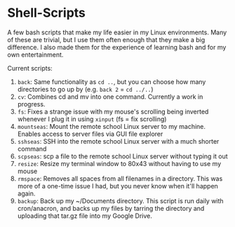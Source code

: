 # Shell-Scripts
A few bash scripts that make my life easier in my Linux environments. Many of these are trivial, but I use them often enough 
that they make a big difference. I also made them for the experience of learning bash and for my own entertainment.

Current scripts:
1. `back`: Same functionality as `cd ..`, but you can choose how many directories to go up by (e.g. `back 2` = `cd ../..`)
2. `cv`: Combines cd and mv into one command. Currently a work in progress.
3. `fs`: Fixes a strange issue with my mouse's scrolling being inverted whenever I plug it in using `xinput` (fs = fix scrolling)
4. `mountseas`: Mount the remote school Linux server to my machine. Enables access to server files via GUI file explorer
5. `sshseas`: SSH into the remote school Linux server with a much shorter command
6. `scpseas`: scp a file to the remote school Linux server without typing it out
6. `resize`: Resize my terminal window to 80x43 without having to use my mouse
7. `rmspace`: Removes all spaces from all filenames in a directory. This was more of a one-time issue I had, but you never know when it'll happen again.
8. `backup`: Back up my ~/Documents directory. This script is run daily with cron/anacron, and backs up my files by tarring the directory and uploading that tar.gz file into my Google Drive.

